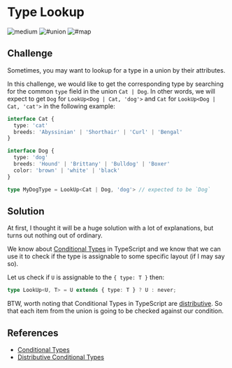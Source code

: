 # Type Lookup

![medium](https://img.shields.io/badge/-medium-d9901a)
![#union](https://img.shields.io/badge/-%23union-999)
![#map](https://img.shields.io/badge/-%23map-999)

## Challenge

Sometimes, you may want to lookup for a type in a union by their attributes.

In this challenge, we would like to get the corresponding type by searching for the common `type` field in the union `Cat | Dog`.
In other words, we will expect to get `Dog` for `LookUp<Dog | Cat, 'dog'>` and `Cat` for `LookUp<Dog | Cat, 'cat'>` in the following example:

```ts
interface Cat {
  type: 'cat'
  breeds: 'Abyssinian' | 'Shorthair' | 'Curl' | 'Bengal'
}

interface Dog {
  type: 'dog'
  breeds: 'Hound' | 'Brittany' | 'Bulldog' | 'Boxer'
  color: 'brown' | 'white' | 'black'
}

type MyDogType = LookUp<Cat | Dog, 'dog'> // expected to be `Dog`
```

## Solution

At first, I thought it will be a huge solution with a lot of explanations, but turns out nothing out of ordinary.

We know about [Conditional Types](https://www.typescriptlang.org/docs/handbook/release-notes/typescript-2-8.html#conditional-types) in TypeScript and we know that we can use it to check if the type is assignable to some specific layout (if I may say so).

Let us check if `U` is assignable to the `{ type: T }` then:

```ts
type LookUp<U, T> = U extends { type: T } ? U : never;
```

BTW, worth noting that Conditional Types in TypeScript are [distributive](https://www.typescriptlang.org/docs/handbook/release-notes/typescript-2-8.html#distributive-conditional-types).
So that each item from the union is going to be checked against our condition.

## References

- [Conditional Types](https://www.typescriptlang.org/docs/handbook/advanced-types.html#conditional-types)
- [Distributive Conditional Types](https://www.typescriptlang.org/docs/handbook/advanced-types.html#distributive-conditional-types)
